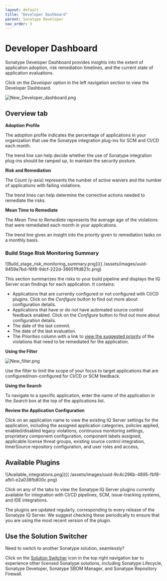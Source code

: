 ```yaml
---
layout: default
title: "Developer Dashboard"
parent: Sonatype Developer
nav_order: 3
---
```


# Developer Dashboard

Sonatype Developer Dashboard provides insights into the extent of application adoption, risk remediation timelines, and the current state of application evaluations.

Click on the *Developer* option in the left navigation section to view the Developer Dashboard.

![New_Developer_dashboard.png](/docs-at-surgery-poc/assets/images/uuid-2ed1f1bf-2375-d5f4-c7e3-57f866196439.png)

## Overview tab

**Adoption Profile**

The adoption profile indicates the percentage of applications in your organization that use the Sonatype integration plug-ins for SCM and CI/CD each month.

The trend line can help decide whether the use of Sonatype integration plug-ins should be ramped up, to maintain the security posture.

**Risk and Remediation**

The Count (y-axis) represents the number of active waivers and the number of applications with failing violations.

The trend lines can help determine the corrective actions needed to remediate the risks.

**Mean Time to Remediate**

The *Mean Time to Remediate* represents the average age of the violations that were remediated each month in your applications.

The trend line gives an insight into the priority given to remediation tasks on a monthly basis.

### Build Stage Risk Monitoring Summary

![Build_stage_risk_monitoring_summary.png]({{ /assets/images/uuid-9459e7bd-f6f8-9dcf-222d-36651ffd821c.png)

This section summarizes the risks to your build pipeline and displays the IQ Server scan findings for each application. It contains:

- Applications that are currently configured or not configured with CI/CD plugins. Click on the *Configure* button to find out more about configuration details.
- Applications that have or do not have automated source control feedback enabled. Click on the *Configure* button to find out more about configuration details.
- The date of the last commit.
- The date of the last evaluation.
- The *Priorities* column with a link to [view the suggested priority](#UUID-1c4c14be-340a-dadb-6d0c-3da2dc62833f) of the violations that need to be remediated for the application.

**Using the Filter**

![New_filter.png](/docs-at-surgery-poc/assets/images/uuid-c7bbf428-1bce-e6fa-a572-412d6f57ee2e.png)

Use the filter to limit the scope of your focus to target applications that are configured/non-configured for CI/CD or SCM feedback.

**Using the Search**

To navigate to a specific application, enter the name of the application in the *Search* box at the top of the applications list.

**Review the Application Configuration**

Click on an application name to view the existing IQ Server settings for the application, including the assigned application categories, policies applied, enabled/disabled legacy violations, continuous monitoring settings, proprietary component configuration, component labels assigned, applicable license threat groups, existing source control integration, InnerSource repository configuration, and user roles and access,

## Available Plugins

![Available_integrations.png]({{ /assets/images/uuid-9c4c296b-4895-fbf8-afb1-e2a038fb800c.png)

Click on any of the tabs to view the Sonatype IQ Server plugins currently available for integration with CI/CD pipelines, SCM, issue-tracking systems, and IDE integrations.

The plugins are updated regularly, corresponding to every release of the Sonatype IQ Server. We suggest checking these periodically to ensure that you are using the most recent version of the plugin.

## Use the Solution Switcher

Need to switch to another Sonatype solution, seamlessly?

Click on the [Solution Switcher](#UUID-f6cc2b00-f036-2711-ba56-621efcd473a5) icon in the top right navigation bar to experience other licensed Sonatype solutions, including Sonatype Lifecycle, Sonatype Developer, Sonatype SBOM Manager, and Sonatype Repository Firewall.
